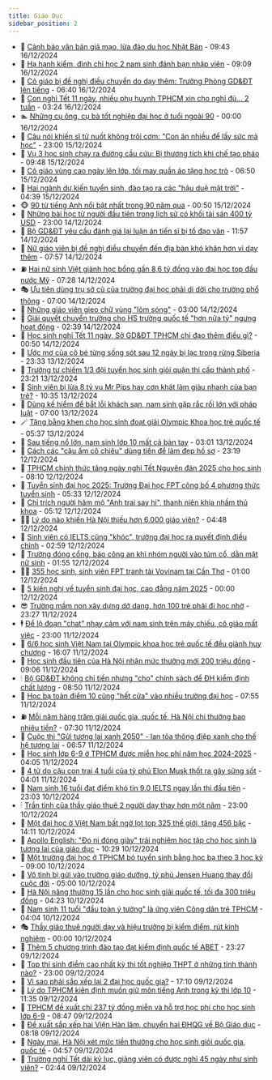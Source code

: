 ```yaml
---
title: Giáo Dục
sidebar_position: 2
---
```


<!-- dantri-giao-duc:START -->
- 🤡 [Cảnh báo văn bản giả mạo, lừa đảo du học Nhật Bản](https://dantri.com.vn/giao-duc/canh-bao-van-ban-gia-mao-lua-dao-du-hoc-nhat-ban-20241216162830514.htm) - 09:43 16/12/2024
- 🗽 [Hạ hạnh kiểm, đình chỉ học 2 nam sinh đánh bạn nhập viện](https://dantri.com.vn/giao-duc/ha-hanh-kiem-dinh-chi-hoc-2-nam-sinh-danh-ban-nhap-vien-20241216154741835.htm) - 09:09 16/12/2024
- 🚦 [Cô giáo bị đề nghị điều chuyển do dạy thêm: Trưởng Phòng GD&amp;ĐT lên tiếng](https://dantri.com.vn/giao-duc/co-giao-bi-de-nghi-dieu-chuyen-do-day-them-truong-phong-gddt-len-tieng-20241216123226230.htm) - 06:40 16/12/2024
- 🌋 [Con nghỉ Tết 11 ngày, nhiều phụ huynh TPHCM xin cho nghỉ đủ... 2 tuần](https://dantri.com.vn/giao-duc/con-nghi-tet-11-ngay-nhieu-phu-huynh-tphcm-xin-cho-nghi-du-2-tuan-20241216092509917.htm) - 03:24 16/12/2024
- 🏊 [Những cụ ông, cụ bà tốt nghiệp đại học ở tuổi ngoài 90](https://dantri.com.vn/giao-duc/nhung-cu-ong-cu-ba-tot-nghiep-dai-hoc-o-tuoi-ngoai-90-20241215192836655.htm) - 00:00 16/12/2024
- 🎃 [Câu nói khiến sĩ tử nuốt không trôi cơm: &quot;Con ăn nhiều để lấy sức mà học&quot;](https://dantri.com.vn/giao-duc/cau-noi-khien-si-tu-nuot-khong-troi-com-con-an-nhieu-de-lay-suc-ma-hoc-20241215194524517.htm) - 23:00 15/12/2024
- 💄 [Vụ 3 học sinh chạy ra đường cầu cứu: Bị thương tích khi chế tạo pháo](https://dantri.com.vn/giao-duc/vu-3-hoc-sinh-chay-ra-duong-cau-cuu-bi-thuong-tich-khi-che-tao-phao-20241215161851239.htm) - 09:48 15/12/2024
- 🦅 [Cô giáo vùng cao ngày lên lớp, tối may quần áo tặng học trò](https://dantri.com.vn/giao-duc/co-giao-vung-cao-ngay-len-lop-toi-may-quan-ao-tang-hoc-tro-20241215130108441.htm) - 06:50 15/12/2024
- 🚦 [Hai ngành dự kiến tuyển sinh, đào tạo ra các &quot;hậu duệ mặt trời&quot;](https://dantri.com.vn/giao-duc/hai-nganh-du-kien-tuyen-sinh-dao-tao-ra-cac-hau-due-mat-troi-20241215112648317.htm) - 04:39 15/12/2024
- 🐵 [90 từ tiếng Anh nổi bật nhất trong 90 năm qua](https://dantri.com.vn/giao-duc/90-tu-tieng-anh-noi-bat-nhat-trong-90-nam-qua-20241214222639372.htm) - 00:50 15/12/2024
- 🐘 [Những bài học từ người đầu tiên trong lịch sử có khối tài sản 400 tỷ USD](https://dantri.com.vn/giao-duc/nhung-bai-hoc-tu-nguoi-dau-tien-trong-lich-su-co-khoi-tai-san-400-ty-usd-20241214121020731.htm) - 23:00 14/12/2024
- 🦏 [Bộ GD&amp;ĐT yêu cầu đánh giá lại luận án tiến sĩ bị tố đạo văn](https://dantri.com.vn/giao-duc/bo-gddt-yeu-cau-danh-gia-lai-luan-an-tien-si-bi-to-dao-van-20241214163137651.htm) - 11:57 14/12/2024
- 💼 [Nữ giáo viên bị đề nghị điều chuyển đến địa bàn khó khăn hơn vì dạy thêm](https://dantri.com.vn/giao-duc/nu-giao-vien-bi-de-nghi-dieu-chuyen-den-dia-ban-kho-khan-hon-vi-day-them-20241214134807349.htm) - 07:57 14/12/2024
- ⛽️ [Hai nữ sinh Việt giành học bổng gần 8,6 tỷ đồng vào đại học top đầu nước Mỹ](https://dantri.com.vn/giao-duc/hai-nu-sinh-viet-gianh-hoc-bong-gan-86-ty-dong-vao-dai-hoc-top-dau-nuoc-my-20241214141139446.htm) - 07:28 14/12/2024
- 🎭 [Ưu tiên dùng trụ sở cũ của trường đại học phải di dời cho trường phổ thông](https://dantri.com.vn/giao-duc/uu-tien-dung-tru-so-cu-cua-truong-dai-hoc-phai-di-doi-cho-truong-pho-thong-20241214082510871.htm) - 07:00 14/12/2024
- 🎃 [Những giáo viên gieo chữ vùng &quot;lõm sóng&quot;](https://dantri.com.vn/giao-duc/nhung-giao-vien-gieo-chu-vung-lom-song-20241213233329945.htm) - 03:00 14/12/2024
- 🚀 [Giải quyết chuyển trường cho HS trường quốc tế &quot;hơn nửa tỷ&quot; ngưng hoạt động](https://dantri.com.vn/giao-duc/giai-quyet-chuyen-truong-cho-hs-truong-quoc-te-hon-nua-ty-ngung-hoat-dong-20241214092718700.htm) - 02:39 14/12/2024
- 👀 [Học sinh nghỉ Tết 11 ngày, Sở GD&amp;ĐT TPHCM chỉ đạo thêm điều gì?](https://dantri.com.vn/giao-duc/hoc-sinh-nghi-tet-11-ngay-so-gddt-tphcm-chi-dao-them-dieu-gi-20241214074703594.htm) - 00:50 14/12/2024
- 🌝 [Ước mơ của cô bé từng sống sót sau 12 ngày bị lạc trong rừng Siberia](https://dantri.com.vn/giao-duc/uoc-mo-cua-co-be-tung-song-sot-sau-12-ngay-bi-lac-trong-rung-siberia-20241214005801533.htm) - 23:33 13/12/2024
- 🤗 [Trường tư chiếm 1/3 đội tuyển học sinh giỏi quận thi cấp thành phố](https://dantri.com.vn/giao-duc/truong-tu-chiem-13-doi-tuyen-hoc-sinh-gioi-quan-thi-cap-thanh-pho-20241213174839727.htm) - 23:21 13/12/2024
- 🦄 [Sinh viên bị lừa 8 tỷ vụ Mr Pips hay cơn khát làm giàu nhanh của bạn trẻ?](https://dantri.com.vn/giao-duc/sinh-vien-bi-lua-8-ty-vu-mr-pips-hay-con-khat-lam-giau-nhanh-cua-ban-tre-20241213162424454.htm) - 10:35 13/12/2024
- 🦍 [Dùng kế hiểm để bắt lỗi khách sạn, nam sinh gặp rắc rối lớn với pháp luật](https://dantri.com.vn/giao-duc/dung-ke-hiem-de-bat-loi-khach-san-nam-sinh-gap-rac-roi-lon-voi-phap-luat-20241211120631702.htm) - 07:00 13/12/2024
- 🪄 [Tặng bằng khen cho học sinh đoạt giải Olympic Khoa học trẻ quốc tế](https://dantri.com.vn/giao-duc/tang-bang-khen-cho-hoc-sinh-doat-giai-olympic-khoa-hoc-tre-quoc-te-20241213123144334.htm) - 05:37 13/12/2024
- 🦆 [Sau tiếng nổ lớn, nam sinh lớp 10 mất cả bàn tay](https://dantri.com.vn/giao-duc/sau-tieng-no-lon-nam-sinh-lop-10-mat-ca-ban-tay-20241213091244541.htm) - 03:01 13/12/2024
- 🚀 [Cách các &quot;cậu ấm cô chiêu&quot; dùng tiền để làm đẹp hồ sơ](https://dantri.com.vn/giao-duc/cach-cac-cau-am-co-chieu-dung-tien-de-lam-dep-ho-so-20241212202553036.htm) - 23:19 12/12/2024
- 🦒 [TPHCM chính thức tăng ngày nghỉ Tết Nguyên đán 2025 cho học sinh](https://dantri.com.vn/giao-duc/tphcm-chinh-thuc-tang-ngay-nghi-tet-nguyen-dan-2025-cho-hoc-sinh-20241212150820438.htm) - 08:10 12/12/2024
- 🤡 [Tuyển sinh đại học 2025: Trường Đại học FPT công bố 4 phương thức tuyển sinh](https://dantri.com.vn/giao-duc/tuyen-sinh-dai-hoc-2025-truong-dai-hoc-fpt-cong-bo-4-phuong-thuc-tuyen-sinh-20241212122748416.htm) - 05:33 12/12/2024
- 🤔 [Chỉ trích người hâm mộ &quot;Anh trai say hi&quot;, thanh niên khịa nhầm thủ khoa](https://dantri.com.vn/giao-duc/chi-trich-nguoi-ham-mo-anh-trai-say-hi-thanh-nien-khia-nham-thu-khoa-20241212104720896.htm) - 05:12 12/12/2024
- 🧑‍💻 [Lý do nào khiến Hà Nội thiếu hơn 6.000 giáo viên?](https://dantri.com.vn/giao-duc/ly-do-nao-khien-ha-noi-thieu-hon-6000-giao-vien-20241212111505092.htm) - 04:48 12/12/2024
- 🤡 [Sinh viên có IELTS cũng &quot;khóc&quot;, trường đại học ra quyết định điều chỉnh](https://dantri.com.vn/giao-duc/sinh-vien-co-ielts-cung-khoc-truong-dai-hoc-ra-quyet-dinh-dieu-chinh-20241212094403879.htm) - 02:59 12/12/2024
- 🧠 [Trường đóng cổng, báo công an khi nhóm người vào túm cổ, dằn mặt nữ sinh](https://dantri.com.vn/giao-duc/truong-dong-cong-bao-cong-an-khi-nhom-nguoi-vao-tum-co-dan-mat-nu-sinh-20241212001742989.htm) - 01:55 12/12/2024
- 🧑‍💻 [355 học sinh, sinh viên FPT tranh tài Vovinam tại Cần Thơ](https://dantri.com.vn/giao-duc/355-hoc-sinh-sinh-vien-fpt-tranh-tai-vovinam-tai-can-tho-20241211215050546.htm) - 01:00 12/12/2024
- 🧠 [5 kiến nghị về tuyển sinh đại học, cao đẳng năm 2025](https://dantri.com.vn/giao-duc/5-kien-nghi-ve-tuyen-sinh-dai-hoc-cao-dang-nam-2025-20241211223809632.htm) - 00:00 12/12/2024
- 😎 [Trường mầm non xây dựng dở dang, hơn 100 trẻ phải đi học nhờ](https://dantri.com.vn/giao-duc/truong-mam-non-xay-dung-do-dang-hon-100-tre-phai-di-hoc-nho-20241211091010886.htm) - 23:27 11/12/2024
- 🕴 [Để lộ đoạn &quot;chat&quot; nhạy cảm với nam sinh trên máy chiếu, cô giáo mất việc](https://dantri.com.vn/giao-duc/de-lo-doan-chat-nhay-cam-voi-nam-sinh-tren-may-chieu-co-giao-mat-viec-20241211153310277.htm) - 23:00 11/12/2024
- 🧠 [6/6 học sinh Việt Nam tại Olympic khoa học trẻ quốc tế đều giành huy chương](https://dantri.com.vn/giao-duc/66-hoc-sinh-viet-nam-tai-olympic-khoa-hoc-tre-quoc-te-deu-gianh-huy-chuong-20241211230449154.htm) - 16:07 11/12/2024
- 🚀 [Học sinh đầu tiên của Hà Nội nhận mức thưởng mới 200 triệu đồng](https://dantri.com.vn/giao-duc/hoc-sinh-dau-tien-cua-ha-noi-nhan-muc-thuong-moi-200-trieu-dong-20241211160243592.htm) - 09:06 11/12/2024
- 🕯 [Bộ GD&amp;ĐT không chi tiền nhưng &quot;cho&quot; chính sách để ĐH kiểm định chất lượng](https://dantri.com.vn/giao-duc/bo-gddt-khong-chi-tien-nhung-cho-chinh-sach-de-dh-kiem-dinh-chat-luong-20241211153816700.htm) - 08:50 11/12/2024
- 🧰 [Học bạ toàn điểm 10 cũng &quot;hết cửa&quot; vào nhiều trường đại học](https://dantri.com.vn/giao-duc/hoc-ba-toan-diem-10-cung-het-cua-vao-nhieu-truong-dai-hoc-20241211140846452.htm) - 07:55 11/12/2024
- ⛽️ [Mỗi năm hàng trăm giải quốc gia, quốc tế, Hà Nội chi thưởng bao nhiêu tiền?](https://dantri.com.vn/giao-duc/moi-nam-hang-tram-giai-quoc-gia-quoc-te-ha-noi-chi-thuong-bao-nhieu-tien-20241211124605326.htm) - 07:30 11/12/2024
- 🤖 [Cuộc thi &quot;Gửi tương lai xanh 2050&quot; - lan tỏa thông điệp xanh cho thế hệ tương lai](https://dantri.com.vn/giao-duc/cuoc-thi-gui-tuong-lai-xanh-2050-lan-toa-thong-diep-xanh-cho-the-he-tuong-lai-20241211120820288.htm) - 06:57 11/12/2024
- 🦍 [Học sinh lớp 6-9 ở TPHCM được miễn học phí năm học 2024-2025](https://dantri.com.vn/giao-duc/hoc-sinh-lop-6-9-o-tphcm-duoc-mien-hoc-phi-nam-hoc-2024-2025-20241211105749078.htm) - 04:05 11/12/2024
- 🐘 [4 từ do cậu con trai 4 tuổi của tỷ phú Elon Musk thốt ra gây sửng sốt](https://dantri.com.vn/giao-duc/4-tu-do-cau-con-trai-4-tuoi-cua-ty-phu-elon-musk-thot-ra-gay-sung-sot-20241210232621424.htm) - 04:01 11/12/2024
- 🌊 [Nam sinh 16 tuổi đạt điểm khó tin 9.0 IELTS ngay lần thi đầu tiên](https://dantri.com.vn/giao-duc/nam-sinh-16-tuoi-dat-diem-kho-tin-90-ielts-ngay-lan-thi-dau-tien-20241211003018394.htm) - 23:03 10/12/2024
- 🕯 [Trần tình của thầy giáo thuê 2 người dạy thay hơn một năm](https://dantri.com.vn/giao-duc/tran-tinh-cua-thay-giao-thue-2-nguoi-day-thay-hon-mot-nam-20241210190028182.htm) - 23:00 10/12/2024
- 🐎 [Một đại học ở Việt Nam bất ngờ lọt top 325 thế giới, tăng 456 bậc](https://dantri.com.vn/giao-duc/mot-dai-hoc-o-viet-nam-bat-ngo-lot-top-325-the-gioi-tang-456-bac-20241210205348681.htm) - 14:11 10/12/2024
- 🐻 [Apollo English: &quot;Đo ni đóng giày&quot; trải nghiệm học tập cho học sinh là tương lai của giáo dục](https://dantri.com.vn/giao-duc/apollo-english-do-ni-dong-giay-trai-nghiem-hoc-tap-cho-hoc-sinh-la-tuong-lai-cua-giao-duc-20241210172153780.htm) - 10:29 10/12/2024
- 🐎 [Một trường đại học ở TPHCM bỏ tuyển sinh bằng học bạ theo 3 học kỳ](https://dantri.com.vn/giao-duc/mot-truong-dai-hoc-o-tphcm-bo-tuyen-sinh-bang-hoc-ba-theo-3-hoc-ky-20241210155256619.htm) - 09:00 10/12/2024
- 🫣 [Vô tình bị gửi vào trường giáo dưỡng, tỷ phú Jensen Huang thay đổi cuộc đời](https://dantri.com.vn/giao-duc/vo-tinh-bi-gui-vao-truong-giao-duong-ty-phu-jensen-huang-thay-doi-cuoc-doi-20241209161949512.htm) - 05:00 10/12/2024
- 🤭 [Hà Nội nâng thưởng 15 lần cho học sinh giải quốc tế, tối đa 300 triệu đồng](https://dantri.com.vn/giao-duc/ha-noi-nang-thuong-15-lan-cho-hoc-sinh-giai-quoc-te-toi-da-300-trieu-dong-20241210112005804.htm) - 04:23 10/12/2024
- 🥳 [Nam sinh 11 tuổi &quot;đầu toàn ý tưởng&quot; là ứng viên Công dân trẻ TPHCM](https://dantri.com.vn/giao-duc/nam-sinh-11-tuoi-dau-toan-y-tuong-la-ung-vien-cong-dan-tre-tphcm-20241210101921959.htm) - 04:04 10/12/2024
- 🎭 [Thầy giáo thuê người dạy và hiệu trưởng bị kiểm điểm, rút kinh nghiệm](https://dantri.com.vn/giao-duc/thay-giao-thue-nguoi-day-va-hieu-truong-bi-kiem-diem-rut-kinh-nghiem-20241208144154356.htm) - 00:00 10/12/2024
- 🥸 [Thêm 5 chương trình đào tạo đạt kiểm định quốc tế ABET](https://dantri.com.vn/giao-duc/them-5-chuong-trinh-dao-tao-dat-kiem-dinh-quoc-te-abet-20241209174151645.htm) - 23:27 09/12/2024
- 🦣 [Top thí sinh điểm cao nhất kỳ thi tốt nghiệp THPT ở những tỉnh thành nào?](https://dantri.com.vn/giao-duc/top-thi-sinh-diem-cao-nhat-ky-thi-tot-nghiep-thpt-o-nhung-tinh-thanh-nao-20241209103108506.htm) - 23:00 09/12/2024
- 🤔 [Vì sao phải sắp xếp lại 2 đại học quốc gia?](https://dantri.com.vn/giao-duc/vi-sao-phai-sap-xep-lai-2-dai-hoc-quoc-gia-20241209205716445.htm) - 17:10 09/12/2024
- 🦣 [Lý do TPHCM kiên định muốn giữ môn tiếng Anh trong kỳ thi lớp 10](https://dantri.com.vn/giao-duc/ly-do-tphcm-kien-dinh-muon-giu-mon-tieng-anh-trong-ky-thi-lop-10-20241209175859037.htm) - 11:35 09/12/2024
- 🐲 [TPHCM đề xuất chi 237 tỷ đồng miễn và hỗ trợ học phí cho học sinh lớp 6-9](https://dantri.com.vn/giao-duc/tphcm-de-xuat-chi-237-ty-dong-mien-va-ho-tro-hoc-phi-cho-hoc-sinh-lop-6-9-20241209154129169.htm) - 08:47 09/12/2024
- 🔭 [Đề xuất sắp xếp hai Viện Hàn lâm, chuyển hai ĐHQG về Bộ Giáo dục](https://dantri.com.vn/giao-duc/de-xuat-sap-xep-hai-vien-han-lam-chuyen-hai-dhqg-ve-bo-giao-duc-20241209150144957.htm) - 08:18 09/12/2024
- 🥷 [Ngày mai, Hà Nội xét mức tiền thưởng cho học sinh giỏi quốc gia, quốc tế](https://dantri.com.vn/giao-duc/ngay-mai-ha-noi-xet-muc-tien-thuong-cho-hoc-sinh-gioi-quoc-gia-quoc-te-20241209111048405.htm) - 04:57 09/12/2024
- 🎊 [Trường nghỉ Tết dài kỷ lục, giảng viên có được nghỉ 45 ngày như sinh viên?](https://dantri.com.vn/giao-duc/truong-nghi-tet-dai-ky-luc-giang-vien-co-duoc-nghi-45-ngay-nhu-sinh-vien-20241209092832064.htm) - 02:44 09/12/2024<!-- dantri-giao-duc:END -->
